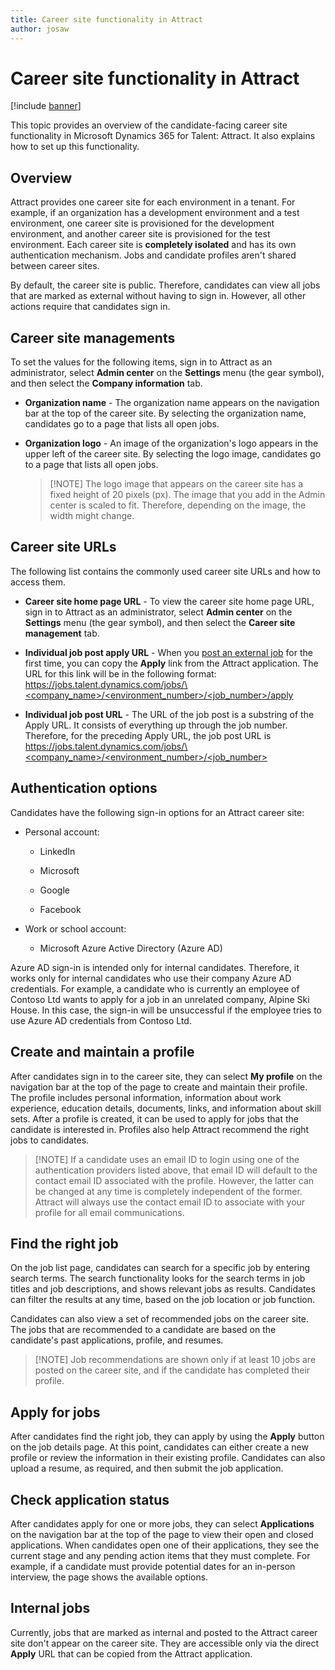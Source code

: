 ```yaml
---
title: Career site functionality in Attract
author: josaw
---
```


Career site functionality in Attract
====================================

[!include [banner](includes/banner.md)]

This topic provides an overview of the candidate-facing career site
functionality in Microsoft Dynamics 365 for Talent: Attract. It also explains
how to set up this functionality.

Overview
--------

Attract provides one career site for each environment in a tenant. For example,
if an organization has a development environment and a test environment, one
career site is provisioned for the development environment, and another career
site is provisioned for the test environment. Each career site is **completely
isolated** and has its own authentication mechanism. Jobs and candidate profiles
aren't shared between career sites.

By default, the career site is public. Therefore, candidates can view all jobs
that are marked as external without having to sign in. However, all other
actions require that candidates sign in.

Career site managements
-----------------------

To set the values for the following items, sign in to Attract as an administrator,
select **Admin center** on the **Settings** menu (the gear symbol), and then
select the **Company information** tab.

-   **Organization name** - The organization name appears on the navigation bar
    at the top of the career site. By selecting the organization name,
    candidates go to a page that lists all open jobs.

-   **Organization logo** - An image of the organization's logo appears in the
    upper left of the career site. By selecting the logo image, candidates go to
    a page that lists all open jobs.

    >   [!NOTE] The logo image that appears on the career site has a fixed
    >   height of 20 pixels (px). The image that you add in the Admin center is
    >   scaled to fit. Therefore, depending on the image, the width might
    >   change.

Career site URLs
----------------

The following list contains the commonly used career site URLs and how to access them.

-   **Career site home page URL** - To view the career site home page URL, sign
    in to Attract as an administrator, select **Admin center** on the **Settings** menu
    (the gear symbol), and then select the **Career site management** tab.

-   **Individual job post apply URL** - When you [post an external
    job](./Creating-jobs-Attract.md#postings) for the first time, you can copy
    the **Apply** link from the Attract application. The URL for this link will
    be in the following format: 
    [https://jobs.talent.dynamics.com/jobs/\<company_name\>/\<environment_number\>/\<job_number\>/apply](https://jobs.talent.dynamics.com/jobs/%3ccompany_name%3e/%3cenvironment_number%3e/%3cjob_number%3e/apply)

-   **Individual job post URL** - The URL of the job post is a substring of the
    Apply URL. It consists of everything up through the job number. Therefore,
    for the preceding Apply URL, the job post URL is
    [https://jobs.talent.dynamics.com/jobs/\<company_name\>/\<environment_number\>/\<job_number\>](https://jobs.talent.dynamics.com/jobs/%3ccompany_name%3e/%3cenvironment_number%3e/%3cjob_number%3e)

Authentication options
----------------------

Candidates have the following sign-in options for an Attract career site:

-   Personal account:

    -   LinkedIn

    -   Microsoft

    -   Google

    -   Facebook

-   Work or school account:

    -   Microsoft Azure Active Directory (Azure AD)

Azure AD sign-in is intended only for internal candidates. Therefore, it works
only for internal candidates who use their company Azure AD credentials. For
example, a candidate who is currently an employee of Contoso Ltd wants to apply
for a job in an unrelated company, Alpine Ski House. In this case, the sign-in
will be unsuccessful if the employee tries to use Azure AD
credentials from Contoso Ltd.

Create and maintain a profile
-----------------------------

After candidates sign in to the career site, they can select **My profile** on
the navigation bar at the top of the page to create and maintain their profile.
The profile includes personal information, information about work experience,
education details, documents, links, and information about skill sets. After a
profile is created, it can be used to apply for jobs that the candidate is
interested in. Profiles also help Attract recommend the right jobs to
candidates.

>   [!NOTE] If a candidate uses an email ID to login using one of the
>   authentication providers listed above, that email ID will default to the contact
>   email ID associated with the profile. However, the latter can be changed at
>   any time is completely independent of the former. Attract will always use
>   the contact email ID  to associate with your profile for all email
>   communications.

Find the right job
------------------

On the job list page, candidates can search for a specific job by entering
search terms. The search functionality looks for the search terms in job titles
and job descriptions, and shows relevant jobs as results. Candidates can filter
the results at any time, based on the job location or job function.

Candidates can also view a set of recommended jobs on the career site. The jobs
that are recommended to a candidate are based on the candidate's past
applications, profile, and resumes.

>   [!NOTE] Job recommendations are shown only if at least 10 jobs are posted on
>   the career site, and if the candidate has completed their profile.

Apply for jobs
--------------

After candidates find the right job, they can apply by using the **Apply**
button on the job details page. At this point, candidates can either create a
new profile or review the information in their existing profile.
Candidates can also upload a resume, as required, and then submit the job
application.

Check application status
------------------------

After candidates apply for one or more jobs, they can select **Applications** on
the navigation bar at the top of the page to view their open and closed
applications. When candidates open one of their applications, they see the
current stage and any pending action items that they must complete. For example,
if a candidate must provide potential dates for an in-person interview, the page
shows the available options.

Internal jobs
-------------

Currently, jobs that are marked as internal and posted to the Attract career
site don't appear on the career site. They are accessible only via the direct
**Apply** URL that can be copied from the Attract application.
